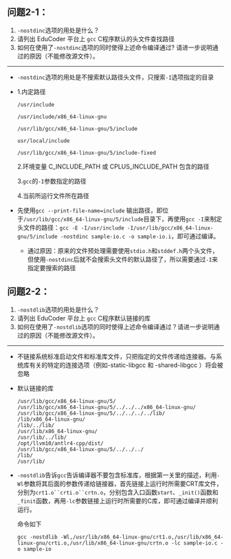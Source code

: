 ## **问题2-1**：

1. `-nostdinc`选项的用处是什么？
2. 请列出 EduCoder 平台上 `gcc` C程序默认的头文件查找路径
3. 如何在使用了`-nostdinc`选项的同时使得上述命令编译通过? 请进一步说明通过的原因（不能修改源文件）。

***

* `-nostdinc`选项的用处是不搜索默认路径头文件，只搜索`-I`选项指定的目录

* 1.内定路径

  `/usr/include`

  `/usr/include/x86_64-linux-gnu`

  `/usr/lib/gcc/x86_64-linux-gnu/5/include`

  `usr/local/include`

  `/usr/lib/gcc/x86_64-linux-gnu/5/include-fixed`

  2.环境变量 C_INCLUDE_PATH 或 CPLUS_INCLUDE_PATH 包含的路径

  3.`gcc`的`-I`参数指定的路径

  4.当前所运行文件所在路径

  

* 先使用`gcc --print-file-name=include` 输出路径，即位于`/usr/lib/gcc/x86_64-linux-gnu/5/include`目录下，再使用`gcc -I`来制定头文件的路径：`gcc -E -I/usr/include -I/usr/lib/gcc/x86_64-linux-gnu/5/include -nostdinc sample-io.c -o sample-io.i`，即可通过编译。
  
  * 通过原因：原来的文件预处理需要使用`stdio.h`和`stddef.h`两个头文件，但使用`-nostdinc`后就不会搜索头文件的默认路径了，所以需要通过`-I`来指定要搜索的路径

## **问题2-2**：

1. `-nostdlib`选项的用处是什么？
2. 请列出 EduCoder 平台上 `gcc` C程序默认链接的库
3. 如何在使用了`-nostdlib`选项的同时使得上述命令编译通过？请进一步说明通过的原因（不能修改源文件）。

***

*  不链接系统标准启动文件和标准库文件，只把指定的文件传递给连接器。与系统库有关的特定的连接选项（例如-static-libgcc 和 -shared-libgcc ）将会被忽略

* 默认链接的库

  ```
  /usr/lib/gcc/x86_64-linux-gnu/5/
  /usr/lib/gcc/x86_64-linux-gnu/5/../../../x86_64-linux-gnu/
  /usr/lib/gcc/x86_64-linux-gnu/5/../../../../lib/
  /lib/x86_64-linux-gnu/
  /lib/../lib/
  /usr/lib/x86_64-linux-gnu/
  /usr/lib/../lib/
  /opt/llvm10/antlr4-cpp/dist/
  /usr/lib/gcc/x86_64-linux-gnu/5/../../../
  /lib/
  /usr/lib/
  ```
  
* `-nostdlib`告诉`gcc`告诉编译器不要包含标准库，根据第一关里的描述，利用`-Wl`参数将其后面的参数传递给链接器，首先链接上运行时所需要CRT库文件，分别为`crt1.o``crti.o``crtn.o`，分别包含入口函数`start`、`_init()`函数和`_finit`函数，再用`-lc`参数链接上运行时所需要的C库，即可通过编译并顺利运行。

  命令如下
  
  `gcc -nostdlib -Wl,/usr/lib/x86_64-linux-gnu/crt1.o,/usr/lib/x86_64-linux-gnu/crti.o,/usr/lib/x86_64-linux-gnu/crtn.o -lc sample-io.c -o sample-io`

